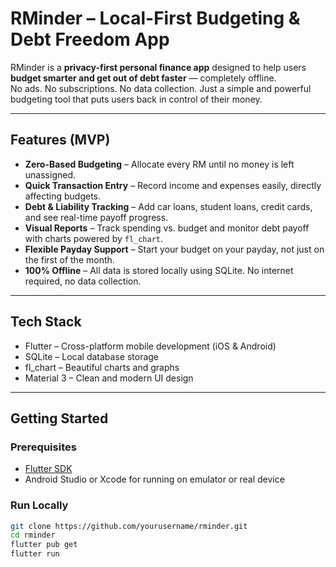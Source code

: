 # RMinder – Local-First Budgeting & Debt Freedom App

RMinder is a **privacy-first personal finance app** designed to help users **budget smarter and get out of debt faster** — completely offline.  
No ads. No subscriptions. No data collection. Just a simple and powerful budgeting tool that puts users back in control of their money.

---

## Features (MVP)

- **Zero-Based Budgeting** – Allocate every RM until no money is left unassigned.
- **Quick Transaction Entry** – Record income and expenses easily, directly affecting budgets.
- **Debt & Liability Tracking** – Add car loans, student loans, credit cards, and see real-time payoff progress.
- **Visual Reports** – Track spending vs. budget and monitor debt payoff with charts powered by `fl_chart`.
- **Flexible Payday Support** – Start your budget on your payday, not just on the first of the month.
- **100% Offline** – All data is stored locally using SQLite. No internet required, no data collection.

---

## Tech Stack

- Flutter – Cross-platform mobile development (iOS & Android)
- SQLite – Local database storage
- fl_chart – Beautiful charts and graphs
- Material 3 – Clean and modern UI design

---

## Getting Started

### Prerequisites
- [Flutter SDK](https://docs.flutter.dev/get-started/install)
- Android Studio or Xcode for running on emulator or real device

### Run Locally
```bash
git clone https://github.com/yourusername/rminder.git
cd rminder
flutter pub get
flutter run
